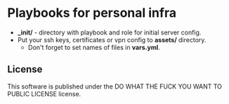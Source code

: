 # Playbooks for personal infra

* **_init/** - directory with playbook and role for initial server config.
* Put your ssh keys, certificates or vpn config to **assets/** directory. 
	* Don't forget to set names of files in **vars.yml**.

## License

This software is published under the DO WHAT THE FUCK YOU WANT TO PUBLIC LICENSE license.
